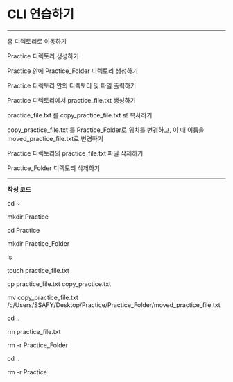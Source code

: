 # CLI 연습하기

---

홈 디렉토리로 이동하기

Practice 디렉토리 생성하기

Practice 안에 Practice_Folder 디렉토리 생성하기

Practice 디렉토리 안의 디렉토리 및 파일 출력하기

Practice 디렉토리에서 practice_file.txt 생성하기

practice_file.txt 를 copy_practice_file.txt 로 복사하기

copy_practice_file.txt 를 Practice_Folder로 위치를 변경하고, 이 때 이름을 moved_practice_file.txt로 변경하기

Practice 디렉토리의 practice_file.txt 파일 삭제하기

Practice_Folder 디렉토리 삭제하기

---

**작성 코드**


cd ~

mkdir Practice

cd Practice

mkdir Practice_Folder

ls

touch practice_file.txt

cp practice_file.txt copy_practice.txt

mv copy_practice_file.txt /c/Users/SSAFY/Desktop/Practice/Practice_Folder/moved_practice_file.txt

cd ..

rm practice_file.txt

rm -r Practice_Folder

cd ..

rm -r Practice

